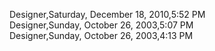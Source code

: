 ﻿Designer,Saturday, December 18, 2010,5:52 PM  Designer,Sunday, October 26, 2003,5:07 PM  Designer,Sunday, October 26, 2003,4:13 PM